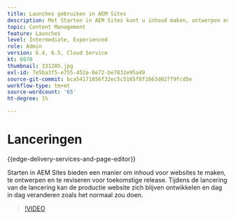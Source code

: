 ```yaml
---
title: Launches gebruiken in AEM Sites
description: Met Starten in AEM Sites kunt u inhoud maken, ontwerpen en reviseren voor toekomstige release.
topic: Content Management
feature: Launches
level: Intermediate, Experienced
role: Admin
version: 6.4, 6.5, Cloud Service
kt: 6970
thumbnail: 331285.jpg
exl-id: 7e5ba3f5-e755-452a-8e72-be7832e95a49
source-git-commit: bca54171856f32ec5c5165f8f1663d027f9fcd5e
workflow-type: tm+mt
source-wordcount: '65'
ht-degree: 1%

---
```


# Lanceringen

{{edge-delivery-services-and-page-editor}}

Starten in AEM Sites bieden een manier om inhoud voor websites te maken, te ontwerpen en te reviseren voor toekomstige release. Tijdens de lancering van de lancering kan de productie website zich blijven ontwikkelen en dag in dag veranderen zoals het normaal zou doen.

>[!VIDEO](https://video.tv.adobe.com/v/331285?quality=12&learn=on)
